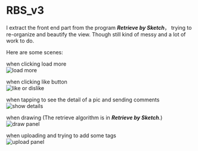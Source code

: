 # RBS_v3
I extract the front end part from the program ***Retrieve by Sketch***，
trying to re-organize and beautify the view.
Though still kind of messy and a lot of work to do.

Here are some scenes:

when clicking load more  
![load more](https://github.com/ThestralZhang/RBS_v3/blob/master/screenshots/load.gif)

when clicking like button  
![like or dislike](https://github.com/ThestralZhang/RBS_v3/blob/master/screenshots/like.gif)

when tapping to see the detail of a pic and sending comments  
![show details](https://github.com/ThestralZhang/RBS_v3/blob/master/screenshots/detail.gif)

when drawing (The retrieve algorithm is in ***Retrieve by Sketch***.)  
![draw panel](https://github.com/ThestralZhang/RBS_v3/blob/master/screenshots/draw.gif)

when uploading and trying to add some tags  
![upload panel](https://github.com/ThestralZhang/RBS_v3/blob/master/screenshots/upload.gif)



